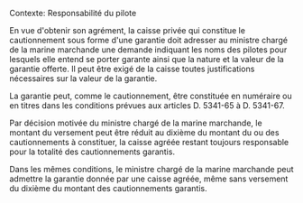 Contexte: Responsabilité du pilote

En vue d'obtenir son agrément, la caisse privée qui constitue le cautionnement sous forme d'une garantie doit adresser au ministre chargé de la marine marchande une demande indiquant les noms des pilotes pour lesquels elle entend se porter garante ainsi que la nature et la valeur de la garantie offerte. Il peut être exigé de la caisse toutes justifications nécessaires sur la valeur de la garantie.

La garantie peut, comme le cautionnement, être constituée en numéraire ou en titres dans les conditions prévues aux articles D. 5341-65 à D. 5341-67.

Par décision motivée du ministre chargé de la marine marchande, le montant du versement peut être réduit au dixième du montant du ou des cautionnements à constituer, la caisse agréée restant toujours responsable pour la totalité des cautionnements garantis.

Dans les mêmes conditions, le ministre chargé de la marine marchande peut admettre la garantie donnée par une caisse agréée, même sans versement du dixième du montant des cautionnements garantis.